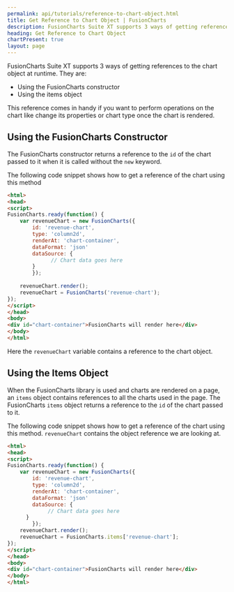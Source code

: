 ```yaml
---
permalink: api/tutorials/reference-to-chart-object.html
title: Get Reference to Chart Object | FusionCharts
description: FusionCharts Suite XT supports 3 ways of getting references to the chart object at runtime. This reference comes in handy if you want to perform operations on the chart
heading: Get Reference to Chart Object
chartPresent: true
layout: page
---
```


FusionCharts Suite XT supports 3 ways of getting references to the chart object at runtime. They are: 

* Using the FusionCharts constructor
* Using the items object

This reference comes in handy if you want to perform operations on the chart like change its properties or chart type once the chart is rendered.

## Using the FusionCharts Constructor

The FusionCharts constructor returns a reference to the `id` of the chart passed to it when it is called without the `new` keyword.

The following code snippet shows how to get a reference of the chart using this method

```html
<html>
<head>
<script>
FusionCharts.ready(function() {
    var revenueChart = new FusionCharts({
        id: 'revenue-chart',
        type: 'column2d',
        renderAt: 'chart-container',
        dataFormat: 'json'
        dataSource: {
              // Chart data goes here
        }
        });
 
    revenueChart.render();
    revenueChart = FusionCharts('revenue-chart');
});
</script>
</head>
<body>
<div id="chart-container">FusionCharts will render here</div>
</body>
</html>
```

Here the `revenueChart` variable contains a reference to the chart object.

## Using the Items Object

When the FusionCharts library is used and charts are rendered on a page, an `items` object contains references to all the charts used in the page. The FusionCharts `items` object returns a reference to the `id` of the chart passed to it.

The following code snippet shows how to get a reference of the chart using this method. `revenueChart` contains the object reference we are looking at.

```html
<html>
<head>
<script>
FusionCharts.ready(function() {
    var revenueChart = new FusionCharts({
        id: 'revenue-chart',
        type: 'column2d',
        renderAt: 'chart-container',
        dataFormat: 'json'
        dataSource: {
             // Chart data goes here
      }
        });
    revenueChart.render();
    revenueChart = FusionCharts.items['revenue-chart'];
});
</script>
</head>
<body>
<div id="chart-container">FusionCharts will render here</div>
</body>
</html>
```
